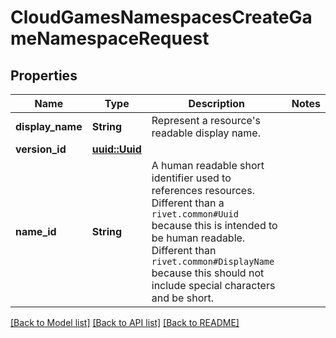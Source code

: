 # CloudGamesNamespacesCreateGameNamespaceRequest

## Properties

Name | Type | Description | Notes
------------ | ------------- | ------------- | -------------
**display_name** | **String** | Represent a resource's readable display name. | 
**version_id** | [**uuid::Uuid**](uuid::Uuid.md) |  | 
**name_id** | **String** | A human readable short identifier used to references resources. Different than a `rivet.common#Uuid` because this is intended to be human readable. Different than `rivet.common#DisplayName` because this should not include special characters and be short. | 

[[Back to Model list]](../README.md#documentation-for-models) [[Back to API list]](../README.md#documentation-for-api-endpoints) [[Back to README]](../README.md)


